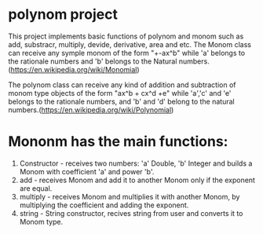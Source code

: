 # polynom project
This project implements basic functions of polynom and monom such as add, substracr, multiply, devide, derivative, area and etc.
The Monom class can receive any symple monom of the form "+-ax^b" while 'a' belongs to the rationale numbers and 'b' belongs to the Natural numbers.(https://en.wikipedia.org/wiki/Monomial)

The polynom class can receive any kind of addition and subtraction of monom type objects of the form "ax^b + cx^d +e" while 'a','c' and 'e' belongs to the rationale numbers, and 'b' and 'd' belong to the natural numbers.(https://en.wikipedia.org/wiki/Polynomial)


# Mononm has the main functions:
1. Constructor - receives two numbers: 'a' Double, 'b' Integer and builds a Monom with coefficient 'a' and power 'b'.
2. add - receives Monom and add it to another Monom only if the exponent are equal.
3. multiply - receives Monom and multiplies it with another Monom, by multiplying the coefficient and adding the exponent.
4. string - String constructor, recives string from user and converts it to Monom type.
